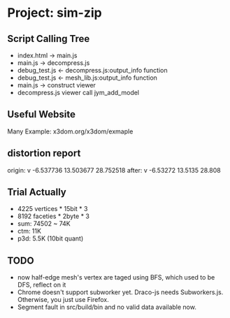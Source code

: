 # Project: sim-zip

## Script Calling Tree
+ index.html -> main.js
+ main.js -> decompress.js
+ debug_test.js <- decompress.js:output_info function
+ debug_test.js <- mesh_lib.js:output_info function
+ main.js -> construct viewer
+ decompress.js viewer call jym_add_model

## Useful Website
Many Example: x3dom.org/x3dom/exmaple

## distortion report
origin: v -6.537736 13.503677 28.752518
after: v -6.53272 13.5135 28.808

## Trial Actually
+ 4225 vertices * 15bit * 3
+ 8192 faceties * 2byte * 3
+ sum: 74502 ~ 74K
+ ctm: 11K
+ p3d: 5.5K (10bit quant)

## TODO
+ now half-edge mesh's vertex are taged using BFS, which used to be DFS, reflect on it
+ Chrome doesn't support subworker yet. Draco-js needs Subworkers.js. Otherwise, you just use Firefox.
+ Segment fault in src/build/bin and no valid data available now.
